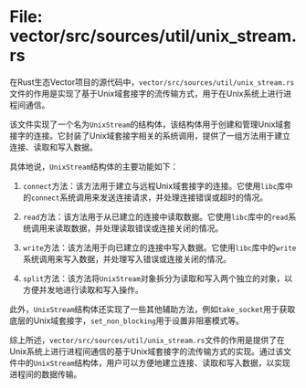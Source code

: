# File: vector/src/sources/util/unix_stream.rs

在Rust生态Vector项目的源代码中，`vector/src/sources/util/unix_stream.rs`文件的作用是实现了基于Unix域套接字的流传输方式，用于在Unix系统上进行进程间通信。

该文件实现了一个名为`UnixStream`的结构体，该结构体用于创建和管理Unix域套接字的连接。它封装了Unix域套接字相关的系统调用，提供了一组方法用于建立连接、读取和写入数据。

具体地说，`UnixStream`结构体的主要功能如下：

1. `connect`方法：该方法用于建立与远程Unix域套接字的连接。它使用`libc`库中的`connect`系统调用来发送连接请求，并处理连接错误或超时的情况。

2. `read`方法：该方法用于从已建立的连接中读取数据。它使用`libc`库中的`read`系统调用来读取数据，并处理读取错误或连接关闭的情况。

3. `write`方法：该方法用于向已建立的连接中写入数据。它使用`libc`库中的`write`系统调用来写入数据，并处理写入错误或连接关闭的情况。

4. `split`方法：该方法将`UnixStream`对象拆分为读取和写入两个独立的对象，以方便并发地进行读取和写入操作。

此外，`UnixStream`结构体还实现了一些其他辅助方法，例如`take_socket`用于获取底层的Unix域套接字，`set_non_blocking`用于设置非阻塞模式等。

综上所述，`vector/src/sources/util/unix_stream.rs`文件的作用是提供了在Unix系统上进行进程间通信的基于Unix域套接字的流传输方式的实现。通过该文件中的`UnixStream`结构体，用户可以方便地建立连接、读取和写入数据，以实现进程间的数据传输。

